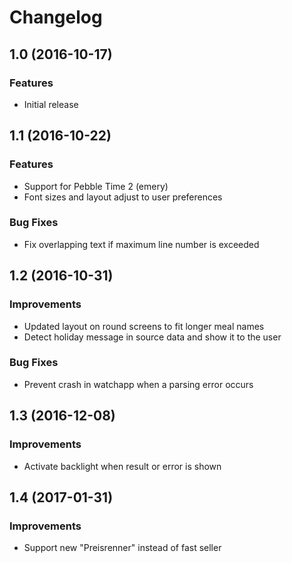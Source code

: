 # Changelog


## 1.0 (2016-10-17)

### Features

* Initial release


## 1.1 (2016-10-22)

### Features

* Support for Pebble Time 2 (emery)
* Font sizes and layout adjust to user preferences

### Bug Fixes

* Fix overlapping text if maximum line number is exceeded


## 1.2 (2016-10-31)

### Improvements

* Updated layout on round screens to fit longer meal names
* Detect holiday message in source data and show it to the user

### Bug Fixes

* Prevent crash in watchapp when a parsing error occurs


## 1.3 (2016-12-08)

### Improvements

* Activate backlight when result or error is shown


## 1.4 (2017-01-31)

### Improvements

* Support new "Preisrenner" instead of fast seller
